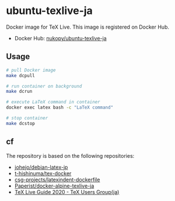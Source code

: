 # ubuntu-texlive-ja

Docker image for TeX Live.
This image is registered on Docker Hub.

- Docker Hub: [nukopy/ubuntu-texlive-ja](https://hub.docker.com/repository/docker/nukopy/ubuntu-texlive-ja)

## Usage

```sh
# pull Docker image
make dcpull

# run container on background
make dcrun

# execute LaTeX command in container
docker exec latex bash -c "LaTeX command"

# stop container
make dcstop
```

## cf

The repository is based on the following repositories:

- [johejo/debian-latex-jp](https://github.com/johejo/debian-latex-jp)
- [t-hishinuma/tex-docker](https://github.com/t-hishinuma/tex-docker)
- [csg-projects/latexindent-dockerfile](https://github.com/csg-projects/latexindent-dockerfile)
- [Paperist/docker-alpine-texlive-ja](https://github.com/Paperist/docker-alpine-texlive-ja)
- [TeX Live Guide 2020 - TeX Users Group(ja)](https://tug.org/texlive/doc/texlive-ja/texlive-ja.pdf)
